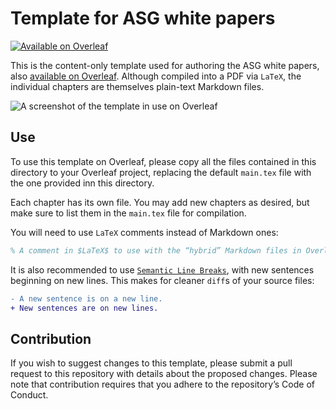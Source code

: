 # Template for ASG white papers

[![Available on Overleaf](https://img.shields.io/badge/Available%20on-Overleaf-brightgreen.svg)](https://www.overleaf.com/read/qkcnfvhwhygv)

This is the content-only template used for authoring the ASG white papers, also [available on Overleaf](https://www.overleaf.com/read/qkcnfvhwhygv).
Although compiled into a PDF via `LaTeX`, the individual chapters are themselves plain-text Markdown files.

![A screenshot of the template in use on Overleaf](../images/ASG-White-Paper_template.png)

## Use

To use this template on Overleaf, please copy all the files contained in this directory to your Overleaf project, replacing the default `main.tex` file with the one provided inn this directory.

Each chapter has its own file.
You may add new chapters as desired, but make sure to list them in the `main.tex` file for compilation.

You will need to use `LaTeX` comments instead of Markdown ones:

```latex
% A comment in $LaTeX$ to use with the “hybrid” Markdown files in Overleaf
```

It is also recommended to use [`Semantic Line Breaks`](https://sembr.org/), with new sentences beginning on new lines.
This makes for cleaner `diff`s of your source files:

```diff
- A new sentence is on a new line.
+ New sentences are on new lines.
```

## Contribution

If you wish to suggest changes to this template, please submit a pull request to this repository with details about the proposed changes.
Please note that contribution requires that you adhere to the repository’s Code of Conduct.
